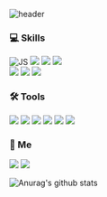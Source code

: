 ![header](https://capsule-render.vercel.app/api?type=waving&height=200&text=Nokyu%20Lee&fontAlign=50&fontAlignY=40&color=gradient)


### 💻 Skills

![JS](https://img.shields.io/badge/JavaScript-F7DF1E?style=flat-square&logo=JavaScript&logoColor=black) ![](https://img.shields.io/badge/Python-3776AB?style=flat-square&logo=Python&logoColor=white) ![](https://img.shields.io/badge/Html-E34F26?style=flat-square&logo=HTML5&logoColor=white) ![](https://img.shields.io/badge/CSS-1572B6?style=flat-square&logo=CSS3&logoColor=white)</br>
![](https://img.shields.io/badge/Flask-000000?style=flat-square&logo=Flask&logoColor=white) ![](https://img.shields.io/badge/Node.js-339933?style=flat-square&logo=Node.js&logoColor=white) ![](https://img.shields.io/badge/Express-000000?style=flat-square&logo=Express&logoColor=white)
### 🛠 Tools

<p>
<img src="https://img.shields.io/badge/VSCode-007ACC?style=flat&logo=Visual Studio Code&logoColor=white"/> 
<img src="https://img.shields.io/badge/PyCharm-48A842?style=flat-badge&logo=pycharm&logoColor=white"/> 
<img src="https://img.shields.io/badge/Git-F05032?style=flat&logo=Git&logoColor=white"/> <img src="https://img.shields.io/badge/Github-181717?style=flat&logo=github&logoColor=white"> <img src="https://img.shields.io/badge/Slack-4A154B?style=flat&logo=Slack&logoColor=white"/> 
<img src="https://img.shields.io/badge/Notion-000000?style=flat&logo=Notion&logoColor=white"/>
</p>

### 📩  Me

<p>
  <a href="mailto:nogi3001@gmail.com" target="_blank"><img src="https://img.shields.io/badge/Gmail-EA4335?style=flat&logo=Gmail&logoColor=white"/></a>
  <a href="https://velog.io/@nogi6300"><img src="https://camo.githubusercontent.com/fe4c5886726a4a11c7a8380bddb273de7449d521ad1f958876c982cf0c380b46/68747470733a2f2f696d672e736869656c64732e696f2f62616467652f56656c6f672d3230633939373f7374796c653d666f722d7468652d737175617265266c6f676f3d56696d656f266c6f676f436f6c6f723d7768697465"/></a>
</p>

 ![Anurag's github stats](https://github-readme-stats.vercel.app/api?username=nklee6300&show_icons=true&theme=tokyonight)
